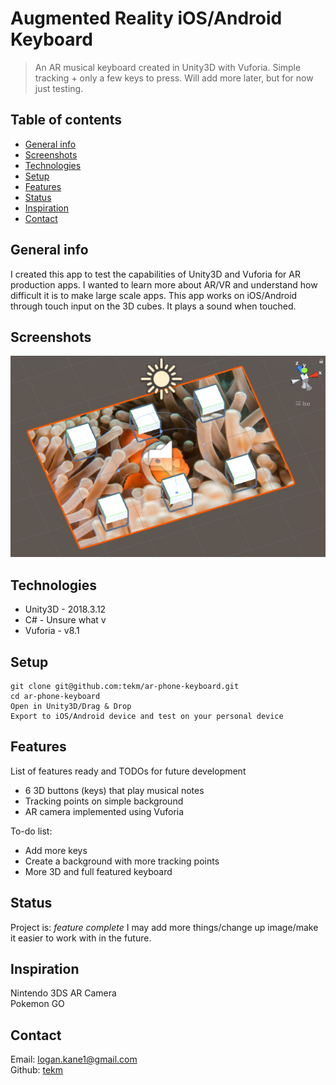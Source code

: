 # Augmented Reality iOS/Android Keyboard
> An AR musical keyboard created in Unity3D with Vuforia. Simple tracking + only a few keys to press.
>Will add more later, but for now just testing.

## Table of contents
* [General info](#general-info)
* [Screenshots](#screenshots)
* [Technologies](#technologies)
* [Setup](#setup)
* [Features](#features)
* [Status](#status)
* [Inspiration](#inspiration)
* [Contact](#contact)

## General info
I created this app to test the capabilities of Unity3D and Vuforia for AR production apps. I wanted to learn more about AR/VR and understand how difficult it is to make large scale apps.
This app works on iOS/Android through touch input on the 3D cubes. It plays a sound when touched.

## Screenshots
![App in Action](img/Screen1.png)

## Technologies
* Unity3D - 2018.3.12
* C# - Unsure what v
* Vuforia - v8.1

## Setup
```
git clone git@github.com:tekm/ar-phone-keyboard.git
cd ar-phone-keyboard
Open in Unity3D/Drag & Drop
Export to iOS/Android device and test on your personal device
```

## Features
List of features ready and TODOs for future development
* 6 3D buttons (keys) that play musical notes
* Tracking points on simple background
* AR camera implemented using Vuforia

To-do list:
* Add more keys
* Create a background with more tracking points
* More 3D and full featured keyboard

## Status
Project is: _feature complete_
I may add more things/change up image/make it easier to work with in the future.

## Inspiration
Nintendo 3DS AR Camera\
Pokemon GO

## Contact
Email: logan.kane1@gmail.com\
Github: [tekm](github.com/tekm)
